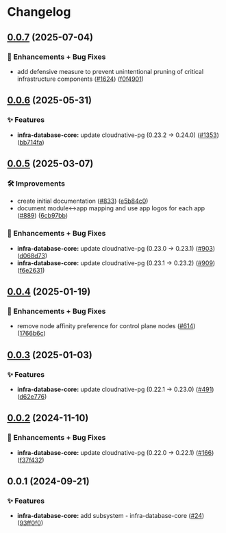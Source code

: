 # Changelog

## [0.0.7](https://github.com/ppat/homelab-ops-kubernetes-apps/compare/infra-database-core-v0.0.6...infra-database-core-v0.0.7) (2025-07-04)


### 🚀 Enhancements + Bug Fixes

* add defensive measure to prevent unintentional pruning of critical infrastructure components ([#1624](https://github.com/ppat/homelab-ops-kubernetes-apps/issues/1624)) ([f0f4901](https://github.com/ppat/homelab-ops-kubernetes-apps/commit/f0f4901cbab8f0f98876f5c881a823b96736d4b4))

## [0.0.6](https://github.com/ppat/homelab-ops-kubernetes-apps/compare/infra-database-core-v0.0.5...infra-database-core-v0.0.6) (2025-05-31)


### ✨ Features

* **infra-database-core:** update cloudnative-pg (0.23.2 -&gt; 0.24.0) ([#1353](https://github.com/ppat/homelab-ops-kubernetes-apps/issues/1353)) ([bb714fa](https://github.com/ppat/homelab-ops-kubernetes-apps/commit/bb714fa15c5746953127c8379bf5165219c0cf2f))

## [0.0.5](https://github.com/ppat/homelab-ops-kubernetes-apps/compare/infra-database-core-v0.0.4...infra-database-core-v0.0.5) (2025-03-07)


### 🛠 Improvements

* create initial documentation ([#833](https://github.com/ppat/homelab-ops-kubernetes-apps/issues/833)) ([e5b84c0](https://github.com/ppat/homelab-ops-kubernetes-apps/commit/e5b84c03920d34e3055bea987b465e04092af030))
* document module&lt;-&gt;app mapping and use app logos for each app ([#889](https://github.com/ppat/homelab-ops-kubernetes-apps/issues/889)) ([6cb97bb](https://github.com/ppat/homelab-ops-kubernetes-apps/commit/6cb97bb71826434291de7b067983830376f0d12b))


### 🚀 Enhancements + Bug Fixes

* **infra-database-core:** update cloudnative-pg (0.23.0 -&gt; 0.23.1) ([#903](https://github.com/ppat/homelab-ops-kubernetes-apps/issues/903)) ([d068d73](https://github.com/ppat/homelab-ops-kubernetes-apps/commit/d068d731359ef3b4b71eec5ae297a7241f9a1bf0))
* **infra-database-core:** update cloudnative-pg (0.23.1 -&gt; 0.23.2) ([#909](https://github.com/ppat/homelab-ops-kubernetes-apps/issues/909)) ([f6e2631](https://github.com/ppat/homelab-ops-kubernetes-apps/commit/f6e26314171bbd272aea959ca5d0a9365a0a1414))

## [0.0.4](https://github.com/ppat/homelab-ops-kubernetes-apps/compare/infra-database-core-v0.0.3...infra-database-core-v0.0.4) (2025-01-19)


### 🚀 Enhancements + Bug Fixes

* remove node affinity preference for control plane nodes ([#614](https://github.com/ppat/homelab-ops-kubernetes-apps/issues/614)) ([1766b6c](https://github.com/ppat/homelab-ops-kubernetes-apps/commit/1766b6c5019b6faa22e29c77e44b29153318d60b))

## [0.0.3](https://github.com/ppat/homelab-ops-kubernetes-apps/compare/infra-database-core-v0.0.2...infra-database-core-v0.0.3) (2025-01-03)


### ✨ Features

* **infra-database-core:** update cloudnative-pg (0.22.1 -&gt; 0.23.0) ([#491](https://github.com/ppat/homelab-ops-kubernetes-apps/issues/491)) ([d62e776](https://github.com/ppat/homelab-ops-kubernetes-apps/commit/d62e7760c446e66e8cb7fc1f9eb861dbab40ac98))

## [0.0.2](https://github.com/ppat/homelab-ops-kubernetes-apps/compare/infra-database-core-v0.0.1...infra-database-core-v0.0.2) (2024-11-10)


### 🚀 Enhancements + Bug Fixes

* **infra-database-core:** update cloudnative-pg (0.22.0 -&gt; 0.22.1) ([#166](https://github.com/ppat/homelab-ops-kubernetes-apps/issues/166)) ([f37f432](https://github.com/ppat/homelab-ops-kubernetes-apps/commit/f37f43244fea9a3df48c49028e493fe89a4fda60))

## 0.0.1 (2024-09-21)


### ✨ Features

* **infra-database-core:** add subsystem - infra-database-core ([#24](https://github.com/ppat/homelab-ops-kubernetes-apps/issues/24)) ([93ff0f0](https://github.com/ppat/homelab-ops-kubernetes-apps/commit/93ff0f06de45904e8737cc490f0de7f019d65e6f))
